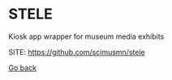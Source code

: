 # STELE
 
 Kiosk app wrapper for museum media exhibits
 
 SITE: https://github.com/scimusmn/stele

 [Go back](https://portable-linux-apps.github.io/apps.html)
